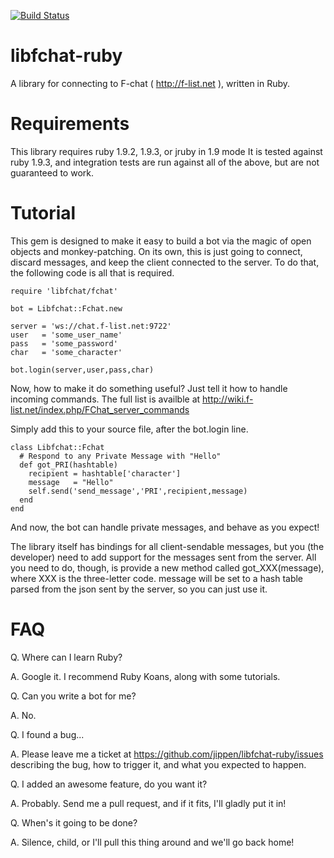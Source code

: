 [![Build Status](https://travis-ci.org/rgooler/libfchat-ruby.png?branch=master)](https://travis-ci.org/rgooler/libfchat-ruby)

libfchat-ruby
=============

A library for connecting to F-chat ( http://f-list.net ), written in Ruby.

Requirements
============

This library requires ruby 1.9.2, 1.9.3, or jruby in 1.9 mode
It is tested against  ruby 1.9.3, and integration tests are run against all of the above, but are not guaranteed to work.

Tutorial
========
This gem is designed to make it easy to build a bot via the magic of open
objects and monkey-patching. On its own, this is just going to connect, 
discard messages, and keep the client connected to the server. To do that,
the following code is all that is required.

    require 'libfchat/fchat'
    
    bot = Libfchat::Fchat.new
    
    server = 'ws://chat.f-list.net:9722'
    user   = 'some_user_name'
    pass   = 'some_password'
    char   = 'some_character'
    
    bot.login(server,user,pass,char)


Now, how to make it do something useful? Just tell it how to handle incoming
commands. The full list is availble at http://wiki.f-list.net/index.php/FChat_server_commands

Simply add this to your source file, after the bot.login line.

    class Libfchat::Fchat
      # Respond to any Private Message with "Hello"
      def got_PRI(hashtable)
        recipient = hashtable['character']
        message   = "Hello"
        self.send('send_message','PRI',recipient,message)
      end
    end

And now, the bot can handle private messages, and behave as you expect!

The library itself has bindings for all client-sendable messages, but you (the
developer) need to add support for the messages sent from the server. All you
need to do, though, is provide a new method called got\_XXX(message), where
XXX is the three-letter code. message will be set to a hash table parsed from
the json sent by the server, so you can just use it.


FAQ
===

Q. Where can I learn Ruby?

A. Google it. I recommend Ruby Koans, along with some tutorials.


Q. Can you write a bot for me?

A. No.


Q. I found a bug...

A. Please leave me a ticket at https://github.com/jippen/libfchat-ruby/issues 
describing the bug, how to trigger it, and what you expected to happen.

Q. I added an awesome feature, do you want it?

A. Probably. Send me a pull request, and if it fits, I'll gladly put it in!


Q. When's it going to be done?

A. Silence, child, or I'll pull this thing around and we'll go back home!
